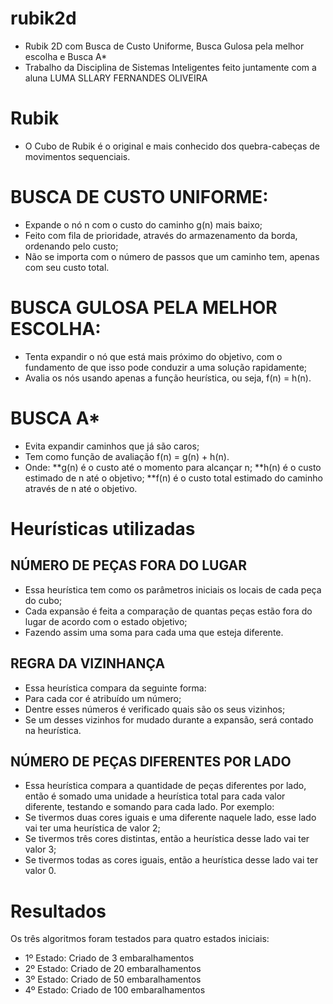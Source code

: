 # rubik2d
* Rubik 2D com Busca de Custo Uniforme, Busca Gulosa pela melhor escolha e Busca A*
* Trabalho da Disciplina de Sistemas Inteligentes feito juntamente com a aluna LUMA SLLARY FERNANDES OLIVEIRA

# Rubik
* O Cubo de Rubik é o original e mais conhecido dos quebra-cabeças de movimentos sequenciais.

# BUSCA DE CUSTO UNIFORME:
* Expande o nó n com o custo do caminho g(n) mais baixo;
* Feito com fila de prioridade, através do armazenamento da borda, ordenando pelo custo;
* Não se importa com o número de passos que um caminho tem, apenas com seu custo total.

# BUSCA GULOSA PELA MELHOR ESCOLHA:
* Tenta expandir o nó que está mais próximo do objetivo, com o fundamento de que isso pode conduzir a uma solução rapidamente;
* Avalia os nós usando apenas a função heurística, ou seja, f(n) = h(n).

# BUSCA A*
* Evita expandir caminhos que já são caros;
* Tem como função de avaliação f(n)  = g(n) + h(n).
* Onde:
**g(n) é o custo até o momento para alcançar n;
**h(n) é o custo estimado de n até o objetivo;
**f(n) é o custo total estimado do caminho através de n até o objetivo.

# Heurísticas utilizadas
## NÚMERO DE PEÇAS FORA DO LUGAR
* Essa heurística tem como os parâmetros iniciais os locais de cada peça do cubo;
* Cada expansão é feita a comparação de quantas peças estão fora do lugar de acordo com o estado objetivo;
* Fazendo assim uma soma para cada uma que esteja diferente.

## REGRA DA VIZINHANÇA
* Essa heurística compara da seguinte forma: 
* Para cada cor é atribuído um número;
* Dentre esses números é verificado quais são os seus vizinhos;
* Se um desses vizinhos for mudado durante a expansão, será contado na heurística.

## NÚMERO DE PEÇAS DIFERENTES POR LADO
* Essa heurística compara a quantidade de peças diferentes por lado, então é somado uma unidade a heurística total para cada valor diferente, testando e somando para cada lado.
Por exemplo: 
* Se tivermos duas cores iguais e uma diferente naquele lado, esse lado vai ter uma heurística de valor 2;
* Se tivermos três cores distintas, então a heurística desse lado vai ter valor 3;
* Se tivermos todas as cores iguais, então a heurística desse lado vai ter valor 0.

# Resultados
Os três algoritmos foram testados para quatro estados iniciais:
* 1º Estado: Criado de 3 embaralhamentos
* 2º Estado: Criado de 20 embaralhamentos
* 3º Estado: Criado de 50 embaralhamentos
* 4º Estado: Criado de 100 embaralhamentos


